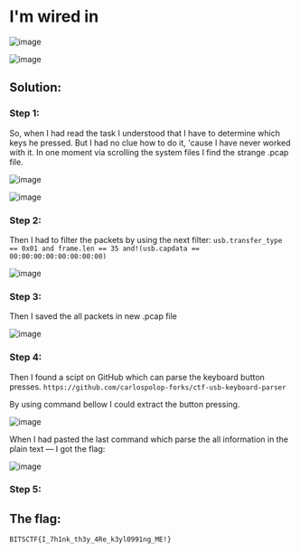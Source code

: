 <h1>I'm wired in</h1>

![image](https://github.com/YourCH0ICE/CTF-Write-ups/assets/127401530/edfab31f-b94d-4f49-9967-8c01ba150d6d)

![image](https://github.com/YourCH0ICE/CTF-Write-ups/assets/127401530/db31519b-4425-4cb1-83a0-9936bc845981)

<h2>Solution:</h2>

<h3>Step 1:</h3>

So, when I had read the task I understood that I have to determine which keys he pressed. But I had no clue how to do it, 'cause I have never worked with it. 
In one moment via scrolling the system files I find the strange .pcap file.

![image](https://github.com/YourCH0ICE/CTF-Write-ups/assets/127401530/36a35ead-f9ae-48dc-920b-c40216f133a4)

![image](https://github.com/YourCH0ICE/CTF-Write-ups/assets/127401530/bb479863-d439-41cb-bc6b-fe9a303ca5ff)

<h3>Step 2:</h3>

Then I had to filter the packets by using the next filter: ```usb.transfer_type == 0x01 and frame.len == 35 and!(usb.capdata == 00:00:00:00:00:00:00:00)``` 

![image](https://github.com/YourCH0ICE/CTF-Write-ups/assets/127401530/7aa879b5-e3fc-4d3e-93dc-7a98a6f63d93)

<h3>Step 3:</h3>

Then I saved the all packets in new .pcap file

![image](https://github.com/YourCH0ICE/CTF-Write-ups/assets/127401530/20ad146f-b920-4a3d-8d06-202502ab0fb0)

<h3>Step 4:</h3>

Then I found a scipt on GitHub which can parse the keyboard button presses. 
```https://github.com/carlospolop-forks/ctf-usb-keyboard-parser```

By using command bellow I could extract the button pressing.

![image](https://github.com/YourCH0ICE/CTF-Write-ups/assets/127401530/2d5646a2-5bf5-4c1f-9966-3172c9c90d27)

When I had pasted the last command which parse the all information in the plain text — I got the flag:

![image](https://github.com/YourCH0ICE/CTF-Write-ups/assets/127401530/2b9da6dd-0878-49f3-850c-128293b3cf52)

<h3>Step 5:</h3>

<h2>The flag: </h2>

```BITSCTF{I_7h1nk_th3y_4Re_k3yl0991ng_ME!}```












